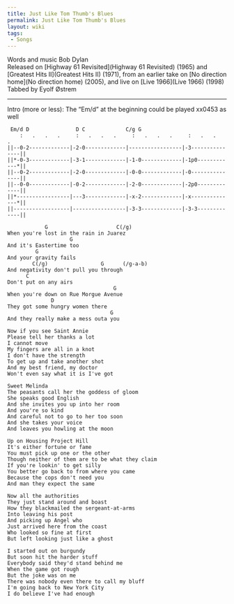 ```yaml
---
title: Just Like Tom Thumb's Blues
permalink: Just Like Tom Thumb's Blues
layout: wiki
tags:
 - Songs
---
```


Words and music Bob Dylan  
Released on [Highway 61 Revisited](Highway 61 Revisited)
(1965) and [Greatest Hits II](Greatest Hits II) (1971), from
an earlier take on [No direction home](No direction home)
(2005), and live on [Live 1966](Live 1966) (1998)  
Tabbed by Eyolf Østrem

* * * * *

Intro (more or less): The “Em/d” at the beginning could be played xx0453
as well

     Em/d D               D C             C/g G
        :   .   .   .     :   .   .   .     :   .   .   .     :   .   .   .
    ||--0-2-------------|-2-0-------------|-----------------|-3---------------||
    ||*-0-3-------------|-3-1-------------|-1-0-------------|-1p0------------*||
    ||--0-2-------------|-2-0-------------|-0-0-------------|-0---------------||
    ||--0-0-------------|-0-2-------------|-2-0-------------|-2p0-------------||
    ||*-----------------|---3-------------|-x-2-------------|-x--------------*||
    ||------------------|-----------------|-3-3-------------|-3-3-------------||

                G                      C(/g)
    When you're lost in the rain in Juarez
                        G
    And it's Eastertime too
             G
    And your gravity fails
            C(/g)                 G      (/g-a-b)
    And negativity don't pull you through
          C
    Don't put on any airs
                                      G
    When you're down on Rue Morgue Avenue
                  D
    They got some hungry women there
                                     G
    And they really make a mess outa you

    Now if you see Saint Annie
    Please tell her thanks a lot
    I cannot move
    My fingers are all in a knot
    I don't have the strength
    To get up and take another shot
    And my best friend, my doctor
    Won't even say what it is I've got

    Sweet Melinda
    The peasants call her the goddess of gloom
    She speaks good English
    And she invites you up into her room
    And you're so kind
    And careful not to go to her too soon
    And she takes your voice
    And leaves you howling at the moon

    Up on Housing Project Hill
    It's either fortune or fame
    You must pick up one or the other
    Though neither of them are to be what they claim
    If you're lookin' to get silly
    You better go back to from where you came
    Because the cops don't need you
    And man they expect the same

    Now all the authorities
    They just stand around and boast
    How they blackmailed the sergeant-at-arms
    Into leaving his post
    And picking up Angel who
    Just arrived here from the coast
    Who looked so fine at first
    But left looking just like a ghost

    I started out on burgundy
    But soon hit the harder stuff
    Everybody said they'd stand behind me
    When the game got rough
    But the joke was on me
    There was nobody even there to call my bluff
    I'm going back to New York City
    I do believe I've had enough
